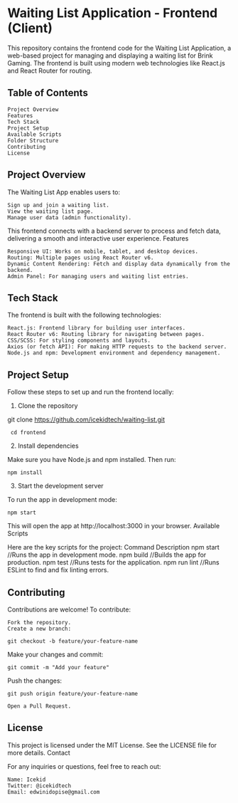 # Waiting List Application - Frontend (Client)

This repository contains the frontend code for the Waiting List Application, a web-based project for managing and displaying a waiting list for Brink Gaming. The frontend is built using modern web technologies like React.js and React Router for routing.

## Table of Contents

    Project Overview
    Features
    Tech Stack
    Project Setup
    Available Scripts
    Folder Structure
    Contributing
    License

## Project Overview

The Waiting List App enables users to:

    Sign up and join a waiting list.
    View the waiting list page.
    Manage user data (admin functionality).

This frontend connects with a backend server to process and fetch data, delivering a smooth and interactive user experience.
Features

    Responsive UI: Works on mobile, tablet, and desktop devices.
    Routing: Multiple pages using React Router v6.
    Dynamic Content Rendering: Fetch and display data dynamically from the backend.
    Admin Panel: For managing users and waiting list entries.

## Tech Stack

The frontend is built with the following technologies:

    React.js: Frontend library for building user interfaces.
    React Router v6: Routing library for navigating between pages.
    CSS/SCSS: For styling components and layouts.
    Axios (or fetch API): For making HTTP requests to the backend server.
    Node.js and npm: Development environment and dependency management.

## Project Setup

Follow these steps to set up and run the frontend locally:
1. Clone the repository

git clone https://github.com/icekidtech/waiting-list.git

     cd frontend

2. Install dependencies

Make sure you have Node.js and npm installed. Then run:

    npm install

3. Start the development server

To run the app in development mode:

    npm start

This will open the app at http://localhost:3000 in your browser.
Available Scripts

Here are the key scripts for the project:
Command	Description
    npm start	//Runs the app in development mode.
    npm build	//Builds the app for production.
    npm test	//Runs tests for the application.
    npm run lint	//Runs ESLint to find and fix linting errors.

## Contributing

Contributions are welcome! To contribute:

    Fork the repository.
    Create a new branch:

    git checkout -b feature/your-feature-name

Make your changes and commit:

    git commit -m "Add your feature"

Push the changes:

    git push origin feature/your-feature-name

    Open a Pull Request.

## License

This project is licensed under the MIT License. See the LICENSE file for more details.
Contact

For any inquiries or questions, feel free to reach out:

    Name: Icekid
    Twitter: @icekidtech
    Email: edwinidopise@gmail.com